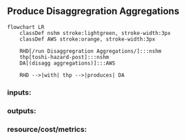 
## Produce Disaggregration Aggregations

```mermaid
flowchart LR
    classDef nshm stroke:lightgreen, stroke-width:3px
    classDef AWS stroke:orange, stroke-width:3px

    RHD[/run Disaggregration Aggregations/]:::nshm
    thp[toshi-hazard-post]:::nshm
    DA[(disagg aggregations)]:::AWS

    RHD -->|with| thp -->|produces| DA
```

### inputs:

### outputs:

### resource/cost/metrics:


